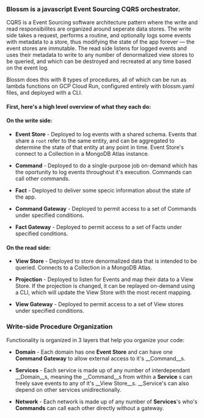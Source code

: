 ### Blossm is a javascript Event Sourcing CQRS orchestrator. 

CQRS is a Event Sourcing software architecture pattern where the write and read responsibilites are organized around seperate data stores. 
The write side takes a request, performs a routine, and optionally logs some events with metadata to a store, thus modifying the state of the app forever — the event stores are immutable. 
The read side listens for logged events and uses their metadata to write to any number of denormalized view stores to be queried, and which can be destroyed and recreated at any time based on the event log. 

Blossm does this with 8 types of procedures, all of which can be run as lambda functions on GCP Cloud Run, configured entirely with blossm.yaml files, and deployed with a CLI.

#### First, here's a high level overview of what they each do: 

#### On the write side:

* __Event Store__ - Deployed to log events with a shared schema. Events that share a `root` refer to the same entity, and can be aggregated to determine the state of that entity at any point in time. Event Store's connect to a Collection in a MongoDB Atlas instance. 

* __Command__ - Deployed to do a single-purpose job on-demand which has the oportunity to log events throughout it's execution. Commands can call other commands.

* __Fact__ - Deployed to deliver some specic information about the state of the app.

* __Command Gateway__ - Deployed to permit access to a set of Commands under specified conditions.

* __Fact Gateway__ - Deployed to permit access to a set of Facts under specified conditions.


#### On the read side:

* __View Store__ - Deployed to store denormalized data that is intended to be queried. Connects to a Collection in a MongoDB Atlas.

* __Projection__ - Deployed to listen for Events and map their data to a View Store. If the projection is changed, it can be replayed on-demand using a CLI, which will update the View Store with the most recent mapping.

* __View Gateway__ - Deployed to permit access to a set of View stores under specified conditions.


### Write-side Procedure Organization

Functionality is organized in 3 layers that help you organize your code:

* __Domain__ - Each domain has one __Event Store__ and can have one __Command Gateway__ to allow external access to it's __Command__s.

* __Services__ - Each service is made up of any number of interdependant __Domain__s, meaning the __Command__s from within a __Service__ s can freely save events to any of it's __View Store__s. __Service's can also depend on other services unidirectionally. 

* __Network__ - Each network is made up of any number of __Services__'s who's __Commands__ can call each other directly without a gateway.
